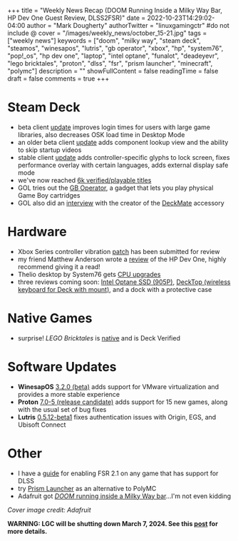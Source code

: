 +++
title = "Weekly News Recap (DOOM Running Inside a Milky Way Bar, HP Dev One Guest Review, DLSS2FSR)"
date = 2022-10-23T14:29:02-04:00
author = "Mark Dougherty"
authorTwitter = "linuxgamingctr" #do not include @
cover = "/images/weekly_news/october_15-21.jpg"
tags = ["weekly news"]
keywords = ["doom", "milky way", "steam deck", "steamos", "winesapos", "lutris", "gb operator", "xbox", "hp", "system76", "pop!_os", "hp dev one", "laptop", "intel optane", "funalot", "deadeyevr", "lego bricktales", "proton", "dlss", "fsr", "prism launcher", "minecraft", "polymc"]
description = ""
showFullContent = false
readingTime = false
draft = false
comments = true
+++
# Steam Deck
- beta client [update](https://linuxgamingcentral.com/posts/steam-deck-client-beta-update-10-21-2022/) improves login times for users with large game libraries, also decreases OSK load time in Desktop Mode
- an older beta client [update](https://linuxgamingcentral.com/posts/steam-deck-client-beta-update-10-20-2022/) adds component lookup view and the ability to skip startup videos
- stable client [update](https://linuxgamingcentral.com/posts/steam-deck-client-stable-update-10-19-2022/) adds controller-specific glyphs to lock screen, fixes performance overlay with certain languages, adds external display safe mode
- we've now reached [6k verified/playable titles](https://boilingsteam.com/steam-deck-6000-games-playable-verified/)
- GOL tries out the [GB Operator](https://www.gamingonlinux.com/2022/10/gb-operator-is-a-fun-gadget-for-game-boy-fans-tested-on-steam-deck/), a gadget that lets you play physical Game Boy cartridges
- GOL also did an [interview](https://www.gamingonlinux.com/2022/10/an-interview-with-the-creator-of-deckmate-the-steam-deck-attachment-system/) with the creator of the [DeckMate](https://linuxgamingcentral.com/posts/deckmate-review/) accessory

# Hardware
- Xbox Series controller vibration [patch](https://linuxgamingcentral.com/posts/xbox-series-controllers-rumble-support/) has been submitted for review
- my friend Matthew Anderson wrote a [review](https://linuxgamingcentral.com/posts/hp-dev-one-review-by-chimeraos-dev/) of the HP Dev One, highly recommend giving it a read!
- Thelio desktop by System76 gets [CPU upgrades](https://linuxgamingcentral.com/posts/thelio-by-system76-gets-ryzen-7000-and-13th-gen-intel-cpus/)
- three reviews coming soon: [Intel Optane SSD (905P)](https://www.youtube.com/watch?v=z7FWvvrnHKQ), [DeckTop (wireless keyboard for Deck with mount)](https://www.youtube.com/watch?v=fbD6XaCM4bk), and a dock with a protective case

# Native Games
- surprise! *LEGO Bricktales* is [native](https://www.gamingonlinux.com/2022/10/lego-bricktales-is-out-now-with-linux-support-and-steam-deck-verified/) and is Deck Verified

# Software Updates
- **WinesapOS** [3.2.0 (beta)](https://linuxgamingcentral.com/posts/winesapos-3.2.0-beta/) adds support for VMware virtualization and provides a more stable experience
- **Proton** [7.0-5 (release candidate)](https://linuxgamingcentral.com/posts/proton-7.0-5-rc/) adds support for 15 new games, along with the usual set of bug fixes
- **Lutris** [0.5.12-beta1](https://github.com/lutris/lutris/releases/tag/v0.5.12-beta1) fixes authentication issues with Origin, EGS, and Ubisoft Connect

# Other
- I have a [guide](https://linuxgamingcentral.com/posts/dlss-unlocker-for-various-games/) for enabling FSR 2.1 on any game that has support for DLSS
- try [Prism Launcher](https://linuxgamingcentral.com/posts/prism-launcher/) as an alternative to PolyMC
- Adafruit got [*DOOM* running inside a Milky Way bar](https://twitter.com/adafruit/status/1583466594235125761)...I'm not even kidding

*Cover image credit: Adafruit*

**WARNING: LGC will be shutting down March 7, 2024. See this [post](https://linuxgamingcentral.com/posts/the-end-of-lgc/) for more details.**
